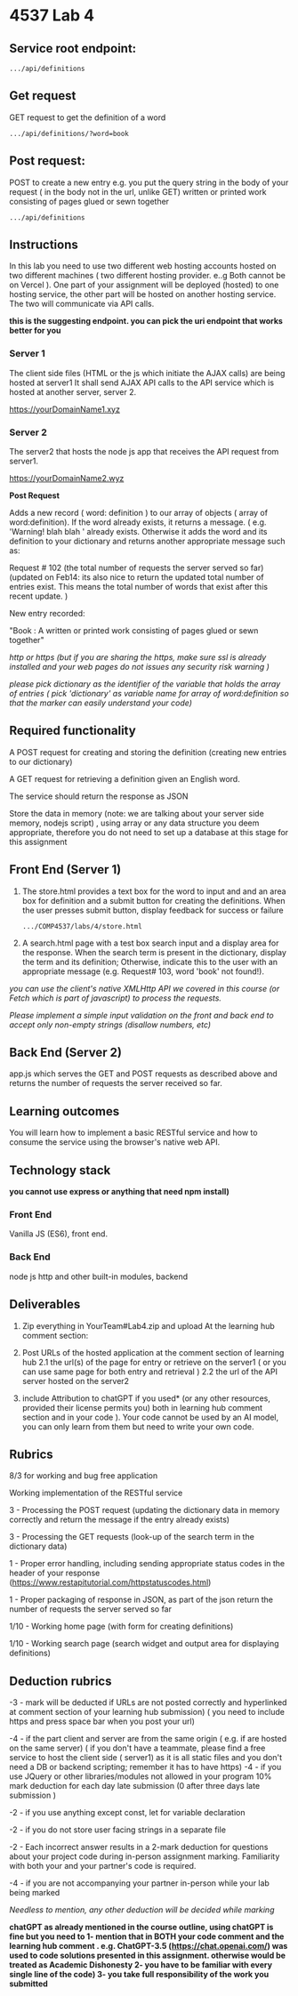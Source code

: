 # 4537 Lab 4

## Service root endpoint:

`.../api/definitions`

## Get request

GET request to get the definition of a word

`.../api/definitions/?word=book`

## Post request:

POST to create a new entry e.g. you put the query string in the body of your request ( in the body not in the url, unlike GET) written or printed work consisting of pages glued or sewn together

`.../api/definitions`

## Instructions

In this lab you need to use two different web hosting accounts hosted on two different machines ( two different hosting provider. e..g Both cannot be on Vercel ). One part of your assignment will be deployed (hosted) to one hosting service, the other part will be hosted on another hosting service. The two will communicate via API calls.

**this is the suggesting endpoint. you can pick the uri endpoint that works better for you**

### Server 1

The client side files (HTML or the js which initiate the AJAX calls) are being hosted at server1 It shall send AJAX API calls to the API service which is hosted at another server, server 2.

https://yourDomainName1.xyz

### Server 2

The server2 that hosts the node js app that receives the API request from server1.

https://yourDomainName2.wyz

**Post Request**

Adds a new record ( word: definition ) to our array of objects ( array of word:definition). If the word already exists, it returns a message. ( e.g. 'Warning! blah blah ' already exists. Otherwise it adds the word and its definition to your dictionary and returns another appropriate message such as:

Request # 102 (the total number of requests the server served so far) (updated on Feb14: its also nice to return the updated total number of entries exist. This means the total number of words that exist after this recent update. )

New entry recorded:

"Book : A written or printed work consisting of pages glued or sewn together"

_http or https (but if you are sharing the https, make sure ssl is already installed and your web pages do not issues any security risk warning )_

_please pick dictionary as the identifier of the variable that holds the array of entries ( pick 'dictionary' as variable name for array of word:definition so that the marker can easily understand your code)_

## Required functionality

A POST request for creating and storing the definition (creating new entries to our dictionary)

A GET request for retrieving a definition given an English word.

The service should return the response as JSON

Store the data in memory (note: we are talking about your server side memory, nodejs script) , using array or any data structure you deem appropriate, therefore you do not need to set up a database at this stage for this assignment

## Front End (Server 1)

1. The store.html provides a text box for the word to input and and an area box for definition and a submit button for creating the definitions.
   When the user presses submit button, display feedback for success or failure

   `.../COMP4537/labs/4/store.html`

2. A search.html page with a test box search input and a display area for the response.
   When the search term is present in the dictionary, display the term and its definition;
   Otherwise, indicate this to the user with an appropriate message (e.g. Request# 103, word 'book' not found!).

_you can use the client's native XMLHttp API we covered in this course (or Fetch which is part of javascript) to process the requests._

_Please implement a simple input validation on the front and back end to accept only non-empty strings (disallow numbers, etc)_

## Back End (Server 2)

app.js which serves the GET and POST requests as described above and returns the number of requests the server received so far.

## Learning outcomes

You will learn how to implement a basic RESTful service and how to consume the service using the browser's native web API.

## Technology stack

**you cannot use express or anything that need npm install)**

### Front End

Vanilla JS (ES6), front end.

### Back End

node js http and other built-in modules, backend

## Deliverables

1. Zip everything in YourTeam#Lab4.zip and upload
   At the learning hub comment section:
2. Post URLs of the hosted application at the comment section of learning hub
   2.1 the url(s) of the page for entry or retrieve on the server1 ( or you can use same page for both entry and retrieval )
   2.2 the url of the API server hosted on the server2

3. include Attribution to chatGPT if you used\* (or any other resources, provided their license permits you) both in learning hub comment section and in your code ). Your code cannot be used by an AI model, you can only learn from them but need to write your own code.

## Rubrics

8/3 for working and bug free application

Working implementation of the RESTful service

3 - Processing the POST request (updating the dictionary data in memory correctly and return the message if the entry already exists)

3 - Processing the GET requests (look-up of the search term in the dictionary data)

1 - Proper error handling, including sending appropriate status codes in the header of your response (https://www.restapitutorial.com/httpstatuscodes.html)

1 - Proper packaging of response in JSON, as part of the json return the number of requests the server served so far

1/10 - Working home page (with form for creating definitions)

1/10 - Working search page (search widget and output area for displaying definitions)

## Deduction rubrics

-3 - mark will be deducted if URLs are not posted correctly and hyperlinked at comment section of your learning hub submission) ( you need to include https and press space bar when you post your url)

-4 - if the part client and server are from the same origin ( e.g. if are hosted on the same server) ( if you don't have a teammate, please find a free service to host the client side ( server1) as it is all static files and you don't need a DB or backend scripting; remember it has to have https)
-4 - if you use JQuery or other libraries/modules not allowed in your program
10% mark deduction for each day late submission (0 after three days late submission )

-2 - if you use anything except const, let for variable declaration

-2 - if you do not store user facing strings in a separate file

-2 - Each incorrect answer results in a 2-mark deduction for questions about your project code during in-person assignment marking. Familiarity with both your and your partner's code is required.

-4 - if you are not accompanying your partner in-person while your lab being marked

_Needless to mention, any other deduction will be decided while marking_

**chatGPT
as already mentioned in the course outline, using chatGPT is fine but you need to
1- mention that in BOTH your code comment and the learning hub comment . e.g. ChatGPT-3.5 (https://chat.openai.com/) was used to code solutions presented in this assignment. otherwise would be treated as Academic Dishonesty
2- you have to be familiar with every single line of the code)
3- you take full responsibility of the work you submitted**
